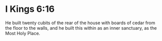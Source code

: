 # I Kings 6:16

He built twenty cubits of the rear of the house with boards of cedar from the floor to the walls, and he built this within as an inner sanctuary, as the Most Holy Place.
